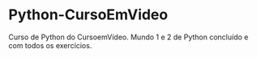 # Python-CursoEmVideo
 Curso de Python do CursoemVídeo.
 Mundo 1 e 2 de Python concluído e com todos os exercícios.
